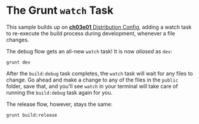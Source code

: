# The Grunt `watch` Task

This sample builds up on [**ch03e01** Distribution Config](https://github.com/bevacqua/buildfirst/tree/master/ch03/01_distribution-config), adding a watch task to re-execute the build process during development, whenever a file changes.

The debug flow gets an all-new `watch` task! It is now _aliased_ as `dev`:

```shell
grunt dev
```

After the `build:debug` task completes, the `watch` task will wait for any files to change. Go ahead and make a change to any of the files in the `public` folder, save that, and you'll see `watch` in your terminal will take care of running the `build:debug` task again for you.

The release flow, however, stays the same:

```shell
grunt build:release
```